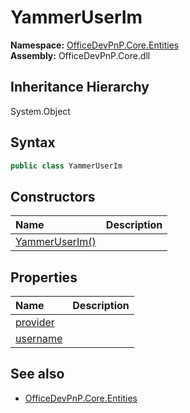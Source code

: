 # YammerUserIm
**Namespace:** [OfficeDevPnP.Core.Entities](OfficeDevPnP.Core.Entities.md)  
**Assembly:** OfficeDevPnP.Core.dll  
## Inheritance Hierarchy
System.Object  

## Syntax
```C#
public class YammerUserIm
```
## Constructors
|**Name**|**Description**|
|:-----|:-----|
| [YammerUserIm()](OfficeDevPnP.Core.Entities.YammerUserIm.ctor1.md) | 
## Properties
|**Name**|**Description**|
|:-----|:-----|
| [provider](OfficeDevPnP.Core.Entities.YammerUserIm.provider.md) | 
| [username](OfficeDevPnP.Core.Entities.YammerUserIm.username.md) | 
## See also
- [OfficeDevPnP.Core.Entities](OfficeDevPnP.Core.Entities.md)
